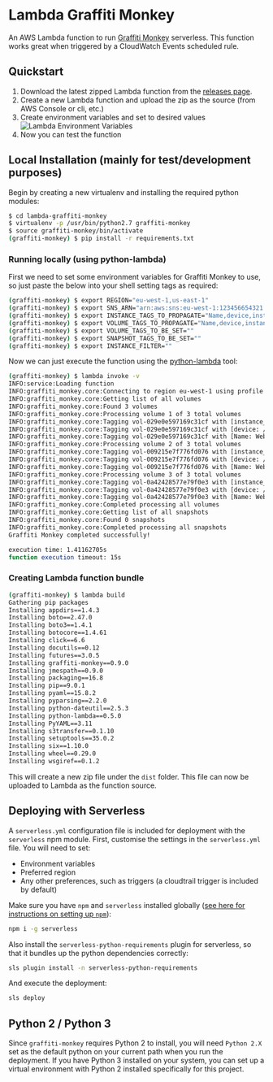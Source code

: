 # Lambda Graffiti Monkey

An AWS Lambda function to run [Graffiti Monkey](https://github.com/Answers4AWS/graffiti-monkey) serverless. This function works great when triggered by a CloudWatch Events scheduled rule.

## Quickstart

1. Download the latest zipped Lambda function from the [releases page](https://github.com/joseph-holland/lambda-graffiti-monkey/releases).
2. Create a new Lambda function and upload the zip as the source (from AWS Console or cli, etc.)
3. Create environment variables and set to desired values
![Lambda Environment Variables](lambda_envvars.png "Lambda Environment Variables")
4. Now you can test the function

## Local Installation (mainly for test/development purposes)

Begin by creating a new virtualenv and installing the required python modules:

```sh
$ cd lambda-graffiti-monkey
$ virtualenv -p /usr/bin/python2.7 graffiti-monkey
$ source graffiti-monkey/bin/activate
(graffiti-monkey) $ pip install -r requirements.txt
```

### Running locally (using python-lambda)

First we need to set some environment variables for Graffiti Monkey to use, so just paste the below into your shell setting tags as required:

```sh
(graffiti-monkey) $ export REGION="eu-west-1,us-east-1"
(graffiti-monkey) $ export SNS_ARN="arn:aws:sns:eu-west-1:123456654321:lambda-graffiti-monkey"
(graffiti-monkey) $ export INSTANCE_TAGS_TO_PROPAGATE="Name,device,instance_id"
(graffiti-monkey) $ export VOLUME_TAGS_TO_PROPAGATE="Name,device,instance_id"
(graffiti-monkey) $ export VOLUME_TAGS_TO_BE_SET=""
(graffiti-monkey) $ export SNAPSHOT_TAGS_TO_BE_SET=""
(graffiti-monkey) $ export INSTANCE_FILTER=""
```

Now we can just execute the function using the [python-lambda](https://github.com/nficano/python-lambda) tool:

```sh
(graffiti-monkey) $ lambda invoke -v
INFO:service:Loading function
INFO:graffiti_monkey.core:Connecting to region eu-west-1 using profile None
INFO:graffiti_monkey.core:Getting list of all volumes
INFO:graffiti_monkey.core:Found 3 volumes
INFO:graffiti_monkey.core:Processing volume 1 of 3 total volumes
INFO:graffiti_monkey.core:Tagging vol-029e0e597169c31cf with [instance_id: i-099f436b19277b1bf]
INFO:graffiti_monkey.core:Tagging vol-029e0e597169c31cf with [device: /dev/sdb]
INFO:graffiti_monkey.core:Tagging vol-029e0e597169c31cf with [Name: Web01]
INFO:graffiti_monkey.core:Processing volume 2 of 3 total volumes
INFO:graffiti_monkey.core:Tagging vol-009215e7f776fd076 with [instance_id: i-099f436b19277b1bf]
INFO:graffiti_monkey.core:Tagging vol-009215e7f776fd076 with [device: /dev/sdc]
INFO:graffiti_monkey.core:Tagging vol-009215e7f776fd076 with [Name: Web01]
INFO:graffiti_monkey.core:Processing volume 3 of 3 total volumes
INFO:graffiti_monkey.core:Tagging vol-0a42428577e79f0e3 with [instance_id: i-099f436b19277b1bf]
INFO:graffiti_monkey.core:Tagging vol-0a42428577e79f0e3 with [device: /dev/xvda]
INFO:graffiti_monkey.core:Tagging vol-0a42428577e79f0e3 with [Name: Web01]
INFO:graffiti_monkey.core:Completed processing all volumes
INFO:graffiti_monkey.core:Getting list of all snapshots
INFO:graffiti_monkey.core:Found 0 snapshots
INFO:graffiti_monkey.core:Completed processing all snapshots
Graffiti Monkey completed successfully!

execution time: 1.41162705s
function execution timeout: 15s
```

### Creating Lambda function bundle

```sh
(graffiti-monkey) $ lambda build
Gathering pip packages
Installing appdirs==1.4.3
Installing boto==2.47.0
Installing boto3==1.4.1
Installing botocore==1.4.61
Installing click==6.6
Installing docutils==0.12
Installing futures==3.0.5
Installing graffiti-monkey==0.9.0
Installing jmespath==0.9.0
Installing packaging==16.8
Installing pip==9.0.1
Installing pyaml==15.8.2
Installing pyparsing==2.2.0
Installing python-dateutil==2.5.3
Installing python-lambda==0.5.0
Installing PyYAML==3.11
Installing s3transfer==0.1.10
Installing setuptools==35.0.2
Installing six==1.10.0
Installing wheel==0.29.0
Installing wsgiref==0.1.2
```

This will create a new zip file under the `dist` folder.  This file can now be uploaded to Lambda as the function source.

## Deploying with Serverless

A `serverless.yml` configuration file is included for deployment with the `serverless` npm module. First, customise the settings in the `serverless.yml` file. You will need to set:

- Environment variables
- Preferred region
- Any other preferences, such as triggers (a cloudtrail trigger is included by default)

Make sure you have `npm` and `serverless` installed globally ([see here for instructions on setting up `npm`](https://www.npmjs.com/get-npm)):

```sh
npm i -g serverless
```

Also install the `serverless-python-requirements` plugin for serverless, so that it bundles up the python dependencies correctly:

```sh
sls plugin install -n serverless-python-requirements
```

And execute the deployment:

```sh
sls deploy
```

## Python 2 / Python 3

Since `graffiti-monkey` requires Python 2 to install, you will need `Python 2.X` set as the default python on your current path when you run the deployment. If you have Python 3 installed on your system, you can set up a virtual environment with Python 2 installed specifically for this project.
